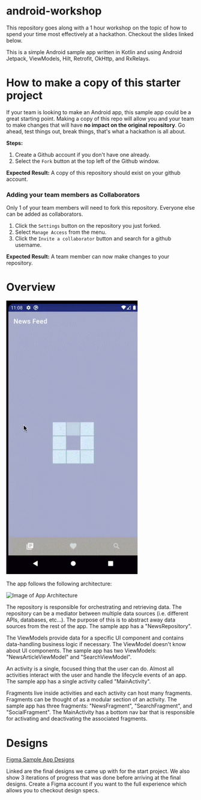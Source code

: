 # android-workshop
This repository goes along with a 1 hour workshop on the topic of how to spend your time most effectively at a hackathon. Checkout the slides linked below.


This is a simple Android sample app written in Kotlin and using Android Jetpack, ViewModels, Hilt, Retrofit, OkHttp, and RxRelays.

# How to make a copy of this starter project
If your team is looking to make an Android app, this sample app could be a great starting point. Making a copy of this repo will allow you and your team to make changes that will have **no impact on the original repository**. Go ahead, test things out, break things, that's what a hackathon is all about. 

**Steps:**
1. Create a Github account if you don't have one already.
2. Select the `Fork` button at the top left of the Github window. 

**Expected Result:** A copy of this repository should exist on your github account.

### Adding your team members as Collaborators
Only 1 of your team members will need to fork this repository. Everyone else can be added as collaborators. 
1. Click the `Settings` button on the repository you just forked.
2. Select `Manage Access` from the menu.
3. Click the `Invite a collaborator` button and search for a github username. 

**Expected Result:** A team member can now make changes to your repository.

# Overview
<img src="android-sample-app.gif" alt="sample App" width="350"/>

The app follows the following architecture:

![Image of App Architecture](https://developer.android.com/topic/libraries/architecture/images/final-architecture.png) 

The repository is responsible for orchestrating and retrieving data. The repository can be a mediator between multiple data sources (i.e. different APIs, databases, etc...). The purpose of this is to abstract away data sources from the rest of the app. The sample app has a "NewsRepository". 

The ViewModels provide data for a specific UI component and contains data-handling business logic if necessary. The ViewModel doesn't know about UI components. The sample app has two ViewModels: "NewsArticleViewModel" and "SearchViewModel".

An activity is a single, focused thing that the user can do. Almost all activities interact with the user and handle the lifecycle events of an app. The sample app has a single activity called "MainActivity".

Fragments live inside activities and each activity can host many fragments. Fragments can be thought of as a modular section of an activity. The sample app has three fragments: "NewsFragment", "SearchFragment", and "SocialFragment". The MainActivity has a bottom nav bar that is responsible for activating and deactivating the associated fragments.

# Designs
[Figma Sample App Designs](https://www.figma.com/file/jzLY4lzbaxUSEVvcGLn9N5/HackHer-Starter-App?node-id=39%3A525)

Linked are the final designs we came up with for the start project. We also show 3 iterations of progress that was done before arriving at the final designs. Create a Figma account if you want to the full experience which allows you to checkout design specs. 

